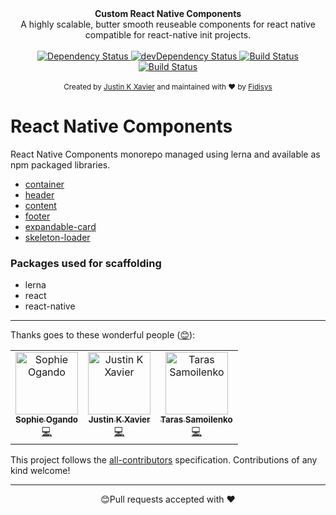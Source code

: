 
<div align="center"><strong>Custom React Native Components </strong></div>
<div align="center">A highly scalable, butter smooth reuseable components for react native compatible for react-native init projects.</div>

<br />

<div align="center">
  <!-- Dependency Status -->
  <a href="https://david-dm.org/fidisys/React-Native-Components">
    <img src="https://david-dm.org/fidisys/React-Native-Components.svg" alt="Dependency Status" />
  </a>
  <!-- devDependency Status -->
  <a href="https://david-dm.org/fidisys/React-Native-Components#info=devDependencies">
    <img src="https://david-dm.org/fidisys/React-Native-Components/dev-status.svg" alt="devDependency Status" />
  </a>
  <!-- Build Status -->
  <a href="https://travis-ci.org/fidisys/React-Native-Components">
    <img src="https://travis-ci.org/fidisys/React-Native-Components.svg" alt="Build Status" />
  </a>
  <!-- Test Coverage -->
   <a href="https://lerna.js.org/">
    <img src="https://img.shields.io/badge/maintained%20with-lerna-cc00ff.svg" alt="Build Status" />
  </a>
</div>

<br />

<div align="center">
  <sub>Created by <a href="https://github.com/justinkx">Justin K Xavier</a> and maintained with ❤️ by <a href="https://dribbble.com/fidisys">Fidisys</a></sub>
</div>

# React Native Components

React Native Components monorepo managed using lerna and available as npm packaged libraries.

- [container](/packages/container/README.md)
- [header](/packages/header/README.md)
- [content](/packages/content/README.md)
- [footer](/packages/footer/README.md)
- [expandable-card](/packages/fidisys-expandable-card/README.md)
- [skeleton-loader](/packages/skeleton-loader/README.md)

### Packages used for scaffolding

- lerna
- react
- react-native

---

Thanks goes to these wonderful people ([😊](https://allcontributors.org/docs/en/emoji-key)):

<!-- ALL-CONTRIBUTORS-LIST:START - Do not remove or modify this section -->
<!-- prettier-ignore-start -->
<!-- markdownlint-disable -->
<table>
  <tr>
    <td align="center"><a href="https://github.com/ogandose"><img src="https://avatars1.githubusercontent.com/u/12514584?v=4" width="100px;" alt="Sophie Ogando"/><br /><sub><b>Sophie Ogando</b></sub></a><br /><a href="https://github.com/fidisys/react-native-components/commits?author=ogandose" title="Code">💻</a></td>
    <td align="center"><a href="https://github.com/justinkx"><img src="https://avatars3.githubusercontent.com/u/28846043?v=4" width="100px;" alt="Justin K Xavier"/><br /><sub><b>Justin K Xavier</b></sub></a><br /><a href="https://github.com/fidisys/react-native-components/commits?author=justinkx" title="Code">💻</a></td>
    <td align="center"><a href="https://github.com/cos1715"><img src="https://avatars0.githubusercontent.com/u/32968019?v=4" width="100px;" alt="Taras Samoilenko"/><br /><sub><b>Taras Samoilenko</b></sub></a><br /><a href="https://github.com/fidisys/react-native-components/commits?author=cos1715" title="Code">💻</a></td>
  </tr>
</table>

<!-- markdownlint-enable -->
<!-- prettier-ignore-end -->
<!-- ALL-CONTRIBUTORS-LIST:END -->

This project follows the [all-contributors](https://github.com/all-contributors/all-contributors) specification. Contributions of any kind welcome!

---

<p align="center">😊Pull requests accepted with ❤️</p>
